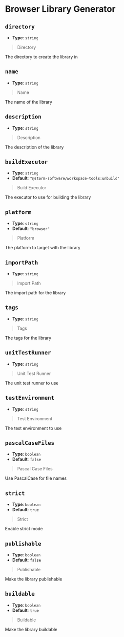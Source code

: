 <!-- Generated by @storm-software/untyped -->
<!-- Do not edit this file directly -->

# Browser Library Generator

## `directory`

- **Type**: `string`

> Directory

The directory to create the library in

## `name`

- **Type**: `string`

> Name

The name of the library

## `description`

- **Type**: `string`

> Description

The description of the library

## `buildExecutor`

- **Type**: `string`
- **Default**: `"@storm-software/workspace-tools:unbuild"`

> Build Executor

The executor to use for building the library

## `platform`

- **Type**: `string`
- **Default**: `"browser"`

> Platform

The platform to target with the library

## `importPath`

- **Type**: `string`

> Import Path

The import path for the library

## `tags`

- **Type**: `string`

> Tags

The tags for the library

## `unitTestRunner`

- **Type**: `string`

> Unit Test Runner

The unit test runner to use

## `testEnvironment`

- **Type**: `string`

> Test Environment

The test environment to use

## `pascalCaseFiles`

- **Type**: `boolean`
- **Default**: `false`

> Pascal Case Files

Use PascalCase for file names

## `strict`

- **Type**: `boolean`
- **Default**: `true`

> Strict

Enable strict mode

## `publishable`

- **Type**: `boolean`
- **Default**: `false`

> Publishable

Make the library publishable

## `buildable`

- **Type**: `boolean`
- **Default**: `true`

> Buildable

Make the library buildable
